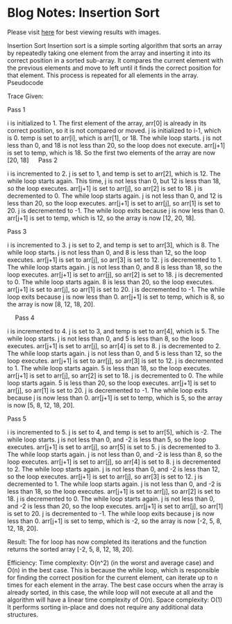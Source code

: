 # Blog Notes: Insertion Sort


Please visit [here](https://docs.google.com/document/d/1fQo_JxA4qX3FmxK_TS44bJn9GExjZH9E/edit?usp=sharing&ouid=112261325791309153331&rtpof=true&sd=true) for best viewing results with images.

Insertion Sort
Insertion sort is a simple sorting algorithm that sorts an array by repeatedly taking one element from the array and inserting it into its correct position in a sorted sub-array. It compares the current element with the previous elements and move to left until it finds the correct position for that element. This process is repeated for all elements in the array.
Pseudocode


Trace
Given:

Pass 1


i is initialized to 1. The first element of the array, arr[0] is already in its correct position, so it is not compared or moved.
j is initialized to i-1, which is 0. temp is set to arr[i], which is arr[1], or 18.
The while loop starts. j is not less than 0, and 18 is not less than 20, so the loop does not execute.
arr[j+1] is set to temp, which is 18. So the first two elements of the array are now [20, 18]
 
Pass 2



i is incremented to 2. j is set to 1, and temp is set to arr[2], which is 12.
The while loop starts again. This time, j is not less than 0, but 12 is less than 18, so the loop executes. arr[j+1] is set to arr[j], so arr[2] is set to 18. j is decremented to 0.
The while loop starts again. j is not less than 0, and 12 is less than 20, so the loop executes. arr[j+1] is set to arr[j], so arr[1] is set to 20. j is decremented to -1.
The while loop exits because j is now less than 0. arr[j+1] is set to temp, which is 12, so the array is now [12, 20, 18].

Pass 3



i is incremented to 3. j is set to 2, and temp is set to arr[3], which is 8.
The while loop starts. j is not less than 0, and 8 is less than 12, so the loop executes. arr[j+1] is set to arr[j], so arr[3] is set to 12. j is decremented to 1.
The while loop starts again. j is not less than 0, and 8 is less than 18, so the loop executes. arr[j+1] is set to arr[j], so arr[2] is set to 18. j is decremented to 0.
The while loop starts again. 8 is less than 20, so the loop executes. arr[j+1] is set to arr[j], so arr[1] is set to 20. j is decremented to -1.
The while loop exits because j is now less than 0. arr[j+1] is set to temp, which is 8, so the array is now [8, 12, 18, 20].

 
Pass 4



i is incremented to 4. j is set to 3, and temp is set to arr[4], which is 5.
The while loop starts. j is not less than 0, and 5 is less than 8, so the loop executes. arr[j+1] is set to arr[j], so arr[4] is set to 8. j is decremented to 2.
The while loop starts again. j is not less than 0, and 5 is less than 12, so the loop executes. arr[j+1] is set to arr[j], so arr[3] is set to 12. j is decremented to 1.
The while loop starts again. 5 is less than 18, so the loop executes. arr[j+1] is set to arr[j], so arr[2] is set to 18. j is decremented to 0.
The while loop starts again. 5 is less than 20, so the loop executes. arr[j+1] is set to arr[j], so arr[1] is set to 20. j is decremented to -1.
The while loop exits because j is now less than 0. arr[j+1] is set to temp, which is 5, so the array is now [5, 8, 12, 18, 20].

Pass 5




i is incremented to 5. j is set to 4, and temp is set to arr[5], which is -2.
The while loop starts. j is not less than 0, and -2 is less than 5, so the loop executes. arr[j+1] is set to arr[j], so arr[5] is set to 5. j is decremented to 3.
The while loop starts again. j is not less than 0, and -2 is less than 8, so the loop executes. arr[j+1] is set to arr[j], so arr[4] is set to 8. j is decremented to 2.
The while loop starts again. j is not less than 0, and -2 is less than 12, so the loop executes. arr[j+1] is set to arr[j], so arr[3] is set to 12. j is decremented to 1.
The while loop starts again. j is not less than 0, and -2 is less than 18, so the loop executes. arr[j+1] is set to arr[j], so arr[2] is set to 18. j is decremented to 0.
The while loop starts again. j is not less than 0, and -2 is less than 20, so the loop executes. arr[j+1] is set to arr[j], so arr[1] is set to 20. j is decremented to -1.
The while loop exits because j is now less than 0. arr[j+1] is set to temp, which is -2, so the array is now [-2, 5, 8, 12, 18, 20].

Result:
The for loop has now completed its iterations and the function returns the sorted array [-2, 5, 8, 12, 18, 20].

Efficiency:
Time complexity: O(n^2) (in the worst and average case) and O(n) in the best case.
This is because the while loop, which is responsible for finding the correct position for the current element, can iterate up to n times for each element in the array. The best case occurs when the array is already sorted, in this case, the while loop will not execute at all and the algorithm will have a linear time complexity of O(n).
Space complexity: O(1)
It performs sorting in-place and does not require any additional data structures.

